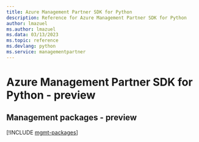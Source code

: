 ```yaml
---
title: Azure Management Partner SDK for Python
description: Reference for Azure Management Partner SDK for Python
author: lmazuel
ms.author: lmazuel
ms.data: 03/13/2023
ms.topic: reference
ms.devlang: python
ms.service: managementpartner
---
```

# Azure Management Partner SDK for Python - preview

## Management packages - preview
[!INCLUDE [mgmt-packages](management-partner-mgmt-index.md)]